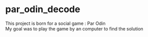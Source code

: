 # par_odin_decode
This project is born for a social game : Par Odin  
My goal was to play the game by an computer to find the solution
